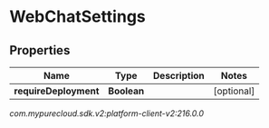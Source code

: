 # WebChatSettings


## Properties

| Name | Type | Description | Notes |
| ------------ | ------------- | ------------- | ------------- |
| **requireDeployment** | **Boolean** |  |  [optional] |




_com.mypurecloud.sdk.v2:platform-client-v2:216.0.0_
